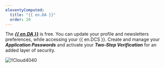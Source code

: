 ```yaml
---
eleventyComputed:
  title: "{{ en.DA }}"
  order: 20
---
```

The [***{{ en.DA }}***](https://portal.devolutions.com/) is free. You can update your profile and newsletters preferences, while accessing your {{ en.DCS }}. Create and manage your ***Application Passwords*** and activate your ***Two-Step Verification*** for an added layer of security.

![!!Cloud4040](https://cdnweb.devolutions.net/docs/docs_en_cloud_Cloud4040.png)